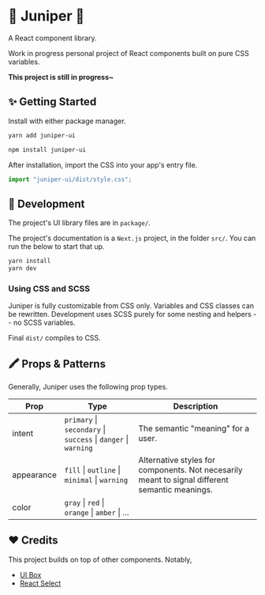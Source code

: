 # 🌿 Juniper 🍇

A React component library.

Work in progress personal project of React components built on pure CSS variables.

**This project is still in progress~**

## ✨ Getting Started

Install with either package manager.

```bash
yarn add juniper-ui
```

```bash
npm install juniper-ui
```

After installation, import the CSS into your app's entry file.

```jsx
import "juniper-ui/dist/style.css";
```

## 🔨 Development

The project's UI library files are in `package/`.

The project's documentation is a `Next.js` project, in the folder `src/`. You can run the below to start that up.

```bash
yarn install
yarn dev
```

### Using CSS and SCSS

Juniper is fully customizable from CSS only. Variables and CSS classes can be rewritten. Development uses SCSS purely for some nesting and helpers -- no SCSS variables.

Final `dist/` compiles to CSS.

## 🖍 Props & Patterns

Generally, Juniper uses the following prop types.

| Prop       | Type                                                           | Description                                                                                    |
| ---------- | -------------------------------------------------------------- | ---------------------------------------------------------------------------------------------- |
| intent     | `primary` \| `secondary` \| `success` \| `danger` \| `warning` | The semantic "meaning" for a user.                                                             |
| appearance | `fill` \| `outline` \| `minimal` \| `warning`                  | Alternative styles for components. Not necesarily meant to signal different semantic meanings. |
| color      | `gray` \| `red` \| `orange` \| `amber` \| ...                  |                                                                                                |

## ❤️ Credits

This project builds on top of other components. Notably,

- [UI Box](https://github.com/segmentio/ui-box)
- [React Select](https://react-select.com/)
